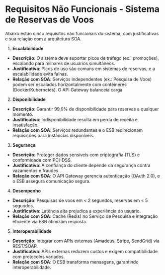 # **Requisitos Não Funcionais - Sistema de Reservas de Voos**
Abaixo estão cinco requisitos não funcionais do sistema, com justificativas e sua relação com a arquitetura SOA.

1. **Escalabilidade**
- **Descrição**: O sistema deve suportar picos de tráfego (ex.: promoções), escalando para milhares de usuários simultâneos.
- **Justificativa**: Picos de uso são comuns em sistemas de reservas, e a escalabilidade evita falhas.
- **Relação com SOA**: Serviços independentes (ex.: Pesquisa de Voos) podem ser escalados horizontalmente com contêineres (Docker/Kubernetes). O API Gateway balanceia carga.


2. **Disponibilidade**
- **Descrição**: Garantir 99,9% de disponibilidade para reservas a qualquer momento.
- **Justificativa**: Indisponibilidade resulta em perda de receita e insatisfação.
- **Relação com SOA**: Serviços redundantes e o ESB redirecionam requisições para instâncias disponíveis.


3. **Segurança**

- **Descrição**: Proteger dados sensíveis com criptografia (TLS) e conformidade com PCI-DSS.
- **Justificativa**: A confiança do cliente depende da segurança contra vazamentos e fraudes.
- **Relação com SOA**: O API Gateway gerencia autenticação (OAuth 2.0), e o ESB assegura comunicação segura.


4. **Desempenho**

- **Descrição**: Pesquisas de voos em < 2 segundos, reservas em < 5 segundos.
- **Justificativa**: Latência alta prejudica a experiência do usuário.
- **Relação com SOA**: Cache (Redis) no Serviço de Pesquisa e integração eficiente via ESB otimizam resposta.


5. **Interoperabilidade**

- **Descrição**: Integrar com APIs externas (Amadeus, Stripe, SendGrid) via REST/SOAP.
- **Justificativa**: APIs externas reduzem custos e exigem compatibilidade com protocolos variados.
- **Relação com SOA**: O ESB transforma mensagens, garantindo interoperabilidade.



